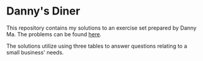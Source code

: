 # Danny's Diner

This repository contains my solutions to an exercise set prepared by Danny Ma. The problems can be found [here](https://8weeksqlchallenge.com/case-study-1/).

The solutions utilize using three tables to answer questions relating to a small business' needs.
